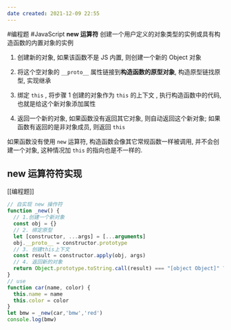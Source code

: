 ```yaml
---
date created: 2021-12-09 22:55
---
```


#编程题 #JavaScript
**new 运算符**
创建一个用户定义的对象类型的实例或具有构造函数的内置对象的实例

1. 创建新的对象, 如果该函数不是 JS 内置, 则创建一个新的 Object 对象

2. 将这个空对象的 `__proto__` 属性链接到**构造函数的原型对象**, 构造原型链找原型, 实现继承

3. 绑定 `this` , 将步骤 1 创建的对象作为 `this` 的上下文 , 执行构造函数中的代码, 也就是给这个新对象添加属性

4. 返回一个新的对象, 如果函数没有返回其它对象, 则自动返回这个新对象; 如果函数有返回的是非对象成员, 则返回 `this`

如果函数没有使用 `new` 运算符, 构造函数会像其它常规函数一样被调用, 并不会创建一个对象, 这种情况加 `this` 的指向也是不一样的.

## new 运算符符实现

[[编程题]]

```javascript
// 自实现 new 操作符
function _new() {
  // 1.创建一个新对象
  const obj = {}
  // 2. 绑定原型
  let [constructor, ...args] = [...arguments]
  obj.__proto__ = constructor.prototype
  // 3. 创建this上下文
  const result = constructor.apply(obj, args)
  // 4. 返回新的对象
  return Object.prototype.toString.call(result) === "[object Object]" ? result : obj
}
// use 
function car(name, color) {
  this.name = name
  this.color = color
}
let bmw = _new(car,'bmw','red')
console.log(bmw)
```
